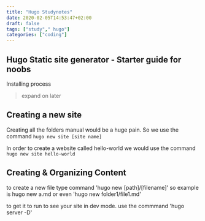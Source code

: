 ```yaml
---
title: "Hugo Studynotes"
date: 2020-02-05T14:53:47+02:00
draft: false
tags: ["study"," hugo"]
categories: ["coding"]
---
```


## Hugo Static site generator - Starter guide for noobs

Installing process 
> expand on later

## Creating a new site
Creating all the folders manual would be a huge pain. So we use the command `hugo new site [site name]`

In order to create a website called hello-world we would use the command `hugo new site hello-world`



## Creating & Organizing Content
to create a new file type command 'hugo new [path]/[filename]' so example is hugo new a.md
or even 'hugo new folder1/file1.md'

to get it to run to see your site in dev mode. 
use the commmand 'hugo server -D'